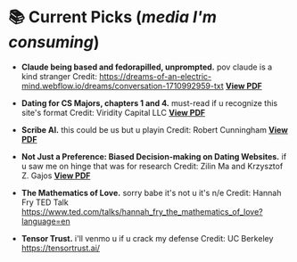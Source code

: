 # 📚 Current Picks (_media I'm consuming_)
- **Claude being based and fedorapilled, unprompted.** pov claude is a kind stranger
Credit: https://dreams-of-an-electric-mind.webflow.io/dreams/conversation-1710992959-txt
[**View PDF**](./pdfs/claudewearsafedora.pdf)

- **Dating for CS Majors, chapters 1 and 4.** must-read if u recognize this site's format
Credit: Viridity Capital LLC
[**View PDF**](./pdfs/DatingForCSMajors.pdf)

- **Scribe AI.** this could be us but u playin
Credit: Robert Cunningham
[**View PDF**](./pdfs/Scribe_AI.pdf)

- **Not Just a Preference: Biased Decision-making on Dating Websites.** if u saw me on hinge that was for research
Credit: Zilin Ma and Krzysztof Z. Gajos
[**View PDF**](./pdfs/ma2022preference.pdf)

- **The Mathematics of Love.** sorry babe it's not u it's n/e
Credit: Hannah Fry TED Talk
https://www.ted.com/talks/hannah_fry_the_mathematics_of_love?language=en

- **Tensor Trust.** i'll venmo u if u crack my defense
Credit: UC Berkeley
https://tensortrust.ai/
